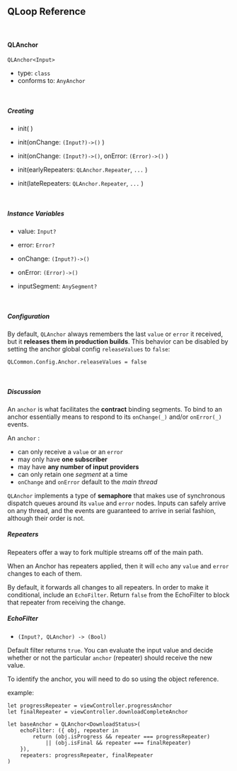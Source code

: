 
## QLoop Reference

<br />

#### QLAnchor

`QLAnchor<Input>`

- type: `class`
- conforms to: `AnyAnchor`

<br />

##### Creating

- init( )

- init(onChange: `(Input?)->()` )

- init(onChange: `(Input?)->()`, onError: `(Error)->()` )

- init(earlyRepeaters: `QLAnchor.Repeater`, `...` )

- init(lateRepeaters: `QLAnchor.Repeater`, `...` )


<br />

##### Instance Variables

- value: `Input?`

- error: `Error?`

- onChange: `(Input?)->()`

- onError: `(Error)->()`

- inputSegment: `AnySegment?`


<br />

##### Configuration

By default, `QLAnchor` always remembers the last `value` or `error` it received, but
it  **releases them in production builds**. This behavior can be disabled by
setting the anchor global config `releaseValues` to `false`:

`QLCommon.Config.Anchor.releaseValues = false`

<br />

##### Discussion

An `anchor` is what facilitates the **contract** binding segments. To bind
to an anchor essentially means to respond to its `onChange(_)` and/or
`onError(_)` events.

An `anchor` :
- can only receive a `value` or an `error`
- may only have **one subscriber**
- may have **any number of input providers**
- can only retain one *segment* at a time
- `onChange` and `onError` default to the *main thread*

`QLAnchor` implements a type of **semaphore** that makes use of synchronous dispatch
queues around its `value` and `error` nodes. Inputs can safely arrive on any thread,
and the events are guaranteed to arrive in serial fashion, although their order is not.


##### Repeaters

Repeaters offer a way to fork multiple streams off of the main path.

When an Anchor has repeaters applied, then it will `echo` any `value` and `error` changes
to each of them.

By default, it forwards all changes to all repeaters. In order to make it conditional,
include an `EchoFilter`. Return `false` from the EchoFilter to block that repeater
from receiving the change.


##### EchoFilter

- `(Input?, QLAnchor) -> (Bool)`

Default filter returns `true`. You can evaluate the input value and decide whether or not the
particular `anchor` (repeater) should receive the new value.

To identify the anchor, you will need to do so using the object reference.

example:

```
let progressRepeater = viewController.progressAnchor
let finalRepeater = viewController.downloadCompleteAnchor

let baseAnchor = QLAnchor<DownloadStatus>(
    echoFilter: ({ obj, repeater in
        return (obj.isProgress && repeater === progressRepeater)
            || (obj.isFinal && repeater === finalRepeater)
    }),
    repeaters: progressRepeater, finalRepeater
)
```

